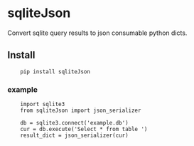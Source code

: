 # sqliteJson

Convert sqlite query results to json consumable python dicts.

## Install 
      
        pip install sqliteJson

### example
  
        import sqlite3
        from sqliteJson import json_serializer
                  
        db = sqlite3.connect('example.db')
        cur = db.execute('Select * from table ')
        result_dict = json_serializer(cur)

                                      
